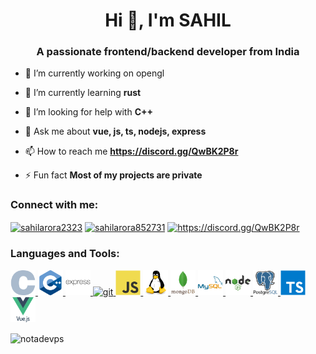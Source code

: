 <h1 align="center">Hi 👋, I'm SAHIL</h1>
<h3 align="center">A passionate frontend/backend developer from India</h3>

- 🔭 I’m currently working on opengl

- 🌱 I’m currently learning **rust**

- 🤝 I’m looking for help with **C++**

- 💬 Ask me about **vue, js, ts, nodejs, express**

- 📫 How to reach me **https://discord.gg/QwBK2P8r**

- ⚡ Fun fact **Most of my projects are private**

<h3 align="left">Connect with me:</h3>
<p align="left">
<a href="https://www.codechef.com/users/sahilarora2323" target="blank"><img align="center" src="https://cdn.jsdelivr.net/npm/simple-icons@3.1.0/icons/codechef.svg" alt="sahilarora2323" height="30" width="40" /></a>
<a href="https://www.hackerrank.com/sahilarora852731" target="blank"><img align="center" src="https://cdn.jsdelivr.net/npm/simple-icons@3.0.1/icons/hackerrank.svg" alt="sahilarora852731" height="30" width="40" /></a>
<a href="https://discord.gg/https://discord.gg/QwBK2P8r" target="blank"><img align="center" src="https://cdn.jsdelivr.net/npm/simple-icons@3.0.1/icons/discord.svg" alt="https://discord.gg/QwBK2P8r" height="30" width="40" /></a>
</p>

<h3 align="left">Languages and Tools:</h3>
<p align="left"> <a href="https://www.cprogramming.com/" target="_blank"> <img src="https://raw.githubusercontent.com/devicons/devicon/master/icons/c/c-original.svg" alt="c" width="40" height="40"/> </a> <a href="https://www.w3schools.com/cpp/" target="_blank"> <img src="https://raw.githubusercontent.com/devicons/devicon/master/icons/cplusplus/cplusplus-original.svg" alt="cplusplus" width="40" height="40"/> </a> <a href="https://expressjs.com" target="_blank"> <img src="https://raw.githubusercontent.com/devicons/devicon/master/icons/express/express-original-wordmark.svg" alt="express" width="40" height="40"/> </a> <a href="https://git-scm.com/" target="_blank"> <img src="https://www.vectorlogo.zone/logos/git-scm/git-scm-icon.svg" alt="git" width="40" height="40"/> </a> <a href="https://developer.mozilla.org/en-US/docs/Web/JavaScript" target="_blank"> <img src="https://raw.githubusercontent.com/devicons/devicon/master/icons/javascript/javascript-original.svg" alt="javascript" width="40" height="40"/> </a> <a href="https://www.linux.org/" target="_blank"> <img src="https://raw.githubusercontent.com/devicons/devicon/master/icons/linux/linux-original.svg" alt="linux" width="40" height="40"/> </a> <a href="https://www.mongodb.com/" target="_blank"> <img src="https://raw.githubusercontent.com/devicons/devicon/master/icons/mongodb/mongodb-original-wordmark.svg" alt="mongodb" width="40" height="40"/> </a> <a href="https://www.mysql.com/" target="_blank"> <img src="https://raw.githubusercontent.com/devicons/devicon/master/icons/mysql/mysql-original-wordmark.svg" alt="mysql" width="40" height="40"/> </a> <a href="https://nodejs.org" target="_blank"> <img src="https://raw.githubusercontent.com/devicons/devicon/master/icons/nodejs/nodejs-original-wordmark.svg" alt="nodejs" width="40" height="40"/> </a> <a href="https://www.postgresql.org" target="_blank"> <img src="https://raw.githubusercontent.com/devicons/devicon/master/icons/postgresql/postgresql-original-wordmark.svg" alt="postgresql" width="40" height="40"/> </a> <a href="https://www.typescriptlang.org/" target="_blank"> <img src="https://raw.githubusercontent.com/devicons/devicon/master/icons/typescript/typescript-original.svg" alt="typescript" width="40" height="40"/> </a> <a href="https://vuejs.org/" target="_blank"> <img src="https://raw.githubusercontent.com/devicons/devicon/master/icons/vuejs/vuejs-original-wordmark.svg" alt="vuejs" width="40" height="40"/> </a> </p>

<p><img align="center" src="https://github-readme-streak-stats.herokuapp.com/?user=notadevps&" alt="notadevps" /></p>
